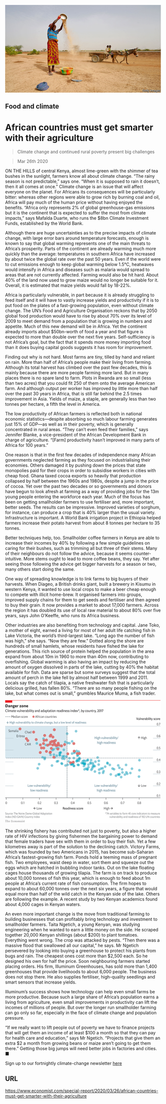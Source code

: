 ![](./images/20200328_SRP089_0.jpg)

## Food and climate

# African countries must get smarter with their agriculture

> Climate change and continued rural poverty present big challenges

> Mar 26th 2020

ON THE HILLS of central Kenya, almost lime-green with the shimmer of tea bushes in the sunlight, farmers know all about climate change. “The rainy season is not predictable,” says one. “When it is supposed to rain it doesn’t, then it all comes at once.” Climate change is an issue that will affect everyone on the planet. For Africans its consequences will be particularly bitter: whereas other regions were able to grow rich by burning coal and oil, Africa will pay much of the human price without having enjoyed the benefits. “Africa only represents 2% of global greenhouse-gas emissions but it is the continent that is expected to suffer the most from climate impacts,” says Mafalda Duarte, who runs the $8bn Climate Investment Funds, established by the World Bank.

Although there are huge uncertainties as to the precise impacts of climate change, with large error bars around temperature forecasts, enough is known to say that global warming represents one of the main threats to Africa’s prosperity. Parts of the continent are already warming much more quickly than the average: temperatures in southern Africa have increased by about twice the global rate over the past 50 years. Even if the world were to cut emissions enough to keep global warming below 1.5°C, heatwaves would intensify in Africa and diseases such as malaria would spread to areas that are not currently affected. Farming would also be hit hard. About 40% of the land now used to grow maize would no longer be suitable for it. Overall, it is estimated that maize yields would fall by 18-22%.

Africa is particularly vulnerable, in part because it is already struggling to feed itself and it will have to vastly increase yields and productivity if it is to put food on the plates of a fast-growing population, even without climate change. The UN’s Food and Agriculture Organisation reckons that by 2050 global food production would have to rise by about 70% over its level of 2009 to meet demand from a population that is growing in numbers and appetite. Much of this new demand will be in Africa. Yet the continent already imports about $50bn-worth of food a year and that figure is expected to more than double over the next five years. Self-sufficiency is not Africa’s goal, but the fact that it spends more money importing food than it does buying capital goods suggests it has room for improvement.

Finding out why is not hard. Most farms are tiny, tilled by hand and reliant on rain. More than half of Africa’s people make their living from farming. Although its total harvest has climbed over the past few decades, this is mainly because there are more people farming more land. But in many places there is no spare land to farm. Plots in Rwanda are so small (less than two acres) that you could fit 250 of them onto the average American farm. And although output per worker has improved by little more than half over the past 30 years in Africa, that is still far behind the 2.5 times improvement in Asia. Yields of maize, a staple, are generally less than two tonnes per hectare, a fifth the level in America.

The low productivity of African farmers is reflected both in national economic statistics—despite absorbing so much labour farming generates just 15% of GDP—as well as in their poverty, which is generally concentrated in rural areas. “They can’t even feed their families,” says Jennifer Blanke, a vice-president of the African Development Bank in charge of agriculture. “[Farm] productivity hasn’t improved in many parts of Africa for 100 years.”

One reason is that in the first few decades of independence many African governments neglected farming as they focused on industrialising their economies. Others damaged it by pushing down the prices that state monopolies paid for their crops in order to subsidise workers in cities with cheap food. Ghana taxed cocoa exports so heavily that production collapsed by half between the 1960s and 1980s, despite a jump in the price of cocoa. Yet over the past two decades or so governments and donors have begun to look afresh at farming as a way of providing jobs for the 13m young people entering the workforce each year. Much of the focus has been on getting smallholder farmers to use fertiliser and, more important, better seeds. The results can be impressive. Improved varieties of sorghum, for instance, can produce a crop that is 40% larger than the usual variety. Infrastructure is important. A World Bank irrigation project in Ethiopia helped farmers increase their potato harvest from about 8 tonnes per hectare to 35 tonnes.

Better techniques help, too. Smallholder coffee farmers in Kenya are able to increase their incomes by 40% by following a few simple guidelines on caring for their bushes, such as trimming all but three of their stems. Many of their neighbours do not follow the advice, because it seems counter-intuitive. More stems ought to lead to more coffee beans, they say. Yet after seeing those following the advice get bigger harvests for a season or two, many others start doing the same.

One way of spreading knowledge is to link farms to big buyers of their harvests. When Diageo, a British drinks giant, built a brewery in Kisumu in western Kenya, it wanted to use local crops to make a beer cheap enough to compete with illicit home-brew. It organised farmers into groups, improved supply chains for them to get seeds and fertiliser and then agreed to buy their grain. It now provides a market to about 17,000 farmers. Across the region it has doubled its use of local raw material to about 80% over five years, says John O’Keeffe, who runs its Africa business.

Other industries are also benefiting from technology and capital. Jane Toko, a mother of eight, earned a living for most of her adult life catching fish in Lake Victoria, the world’s third-largest lake. “Long ago the number of fish was high,” she says. “Now they are few.” Dotted along the shore are hundreds of small hamlets, whose residents have fished the lake for generations. This rich source of protein helped the population in the area expand from about 10m in 1960 to more than 40m now, contributing to overfishing. Global warming is also having an impact by reducing the amount of oxygen dissolved in parts of the lake, cutting by 40% the habitat available for fish. Data are sparse but some surveys suggest that the total amount of perch in the lake fell by almost half between 1999 and 2011. Locals say the catch of tilapia, a native freshwater fish that is particularly delicious grilled, has fallen 80%. “There are so many people fishing on the lake, but what comes out is small,” grumbles Maurice Muma, a fish trader.

![](./images/20200328_SRC462.png)

The shrinking fishery has contributed not just to poverty, but also a higher rate of HIV infections by giving fishermen the bargaining power to demand that female traders have sex with them in order to buy their fish. Yet a few kilometres away is part of the solution to the declining catch. Victory Farms, which was founded by two Americans in 2015, has become sub-Saharan Africa’s fastest-growing fish farm. Ponds hold a teeming mass of pregnant fish. Two employees, waist deep in water, sort them and squeeze out the eggs which are hatched in bubbling indoor tanks. Out on the lake floating cages house thousands of growing tilapia. The farm is on track to produce about 10,000 tonnes of fish this year, which is enough to feed about 1m people at Africa’s current rate of fish consumption. The firm hopes to expand to about 60,000 tonnes over the next six years, a figure that would equal more than half of the wild catch in the Kenyan side of the lake. Others are following the example. A recent study by two Kenyan academics found about 4,000 cages in Kenyan waters.

An even more important change is the move from traditional farming to building businesses that can profitably bring technology and investment to smallholder farmers. Taita Ngetich, a young Kenyan, was studying engineering when he wanted to earn a little money on the side. He scraped together 20,000 Kenyan shillings (about $200) to plant tomatoes. Everything went wrong. The crop was attacked by pests. “Then there was a massive flood that swallowed all our capital,” he says. Mr Ngetich persevered by looking into buying a greenhouse to protect his plants from bugs and rain. The cheapest ones cost more than $2,500 each. So he designed his own for half the price. Soon neighbouring farmers started placing orders. His firm, Illuminum Greenhouses, has sold more than 1,400 greenhouses that provide livelihoods to about 6,000 people. The business does not stop there. He also supplies fertiliser, high-quality seedlings and smart sensors that increase yields.

Illuminum’s success shows how technology can help even small farms be more productive. Because such a large share of Africa’s population earns a living from agriculture, even small improvements in productivity can lift the incomes of millions of people. But over the longer run smallholder farming can go only so far, especially in the face of climate change and population pressure.

“If we really want to lift people out of poverty we have to finance projects that will get them an income of at least $100 a month so that they can pay for health care and education,” says Mr Ngetich. “Projects that give them an extra $2 a month from growing beans or maize aren’t going to get them there.” Getting those big jumps will need better jobs in factories and cities. ■

Sign up to our fortnightly climate-change newsletter [here](https://www.economist.com//theclimateissue/)

## URL

https://www.economist.com/special-report/2020/03/26/african-countries-must-get-smarter-with-their-agriculture
